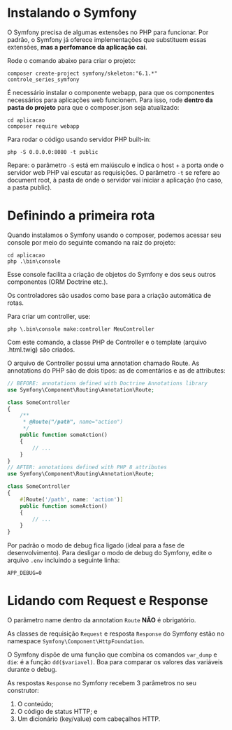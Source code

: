 # Instalando o Symfony
O Symfony precisa de algumas extensões no PHP para funcionar. Por padrão, o Symfony já oferece implementações que substituem essas extensões, **mas a perfomance da aplicação cai**.

Rode o comando abaixo para criar o projeto:
```
composer create-project symfony/skeleton:"6.1.*" controle_series_symfony
```

É necessário instalar o componente webapp, para que os componentes necessários para aplicações web funcionem. Para isso, rode **dentro da pasta do projeto** para que o composer.json seja atualizado:
```
cd aplicacao
composer require webapp
```

Para rodar o código usando servidor PHP built-in:
```
php -S 0.0.0.0:8080 -t public
```
Repare: o parâmetro `-S` está em maiúsculo e indica o host + a porta onde o servidor web PHP vai escutar as requisições. O parâmetro `-t` se refere ao document root, à pasta de onde o servidor vai iniciar a aplicação (no caso, a pasta public).

# Definindo a primeira rota
Quando instalamos o Symfony usando o composer, podemos acessar seu console por meio do seguinte comando na raiz do projeto:
```
cd aplicacao
php .\bin\console
```
Esse console facilita a criação de objetos do Symfony e dos seus outros componentes (ORM Doctrine etc.).

Os controladores são usados como base para a criação automática de rotas.

Para criar um controller, use: 
```
php \.bin\console make:controller MeuController
```
Com este comando, a classe PHP de Controller e o template (arquivo .html.twig) são criados.

O arquivo de Controller possui uma annotation chamado Route. As annotations do PHP são de dois tipos: as de comentários e as de attributes:

```php
// BEFORE: annotations defined with Doctrine Annotations library
use Symfony\Component\Routing\Annotation\Route;

class SomeController
{
    /**
     * @Route("/path", name="action")
     */
    public function someAction()
    {
        // ...
    }
}
// AFTER: annotations defined with PHP 8 attributes
use Symfony\Component\Routing\Annotation\Route;

class SomeController
{
    #[Route('/path', name: 'action')]
    public function someAction()
    {
        // ...
    }
}
```

Por padrão o modo de debug fica ligado (ideal para a fase de desenvolvimento). Para desligar o modo de debug do Symfony, edite o arquivo `.env` incluindo a seguinte linha:
```
APP_DEBUG=0
```
# Lidando com Request e Response
O parâmetro name dentro da annotation `Route` **NÃO** é obrigatório.

As classes de requisição `Request` e resposta `Response` do Symfony estão no namespace `Symfony\Component\HttpFoundation`.

O Symfony dispõe de uma função que combina os comandos `var_dump` e `die`: é a função `dd($variavel)`. Boa para comparar os valores das variáveis durante o debug.

As respostas `Response` no Symfony recebem 3 parâmetros no seu construtor:
1. O conteúdo;
2. O código de status HTTP; e
3. Um dicionário (key/value) com cabeçalhos HTTP.
